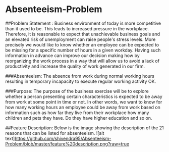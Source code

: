 # Absenteeism-Problem

##Problem Statement :
Business environment of today is more competitive than it used to be. This leads to increased pressure in the workplace. Therefore, it is reasonable to expect that unachievable business goals and an elevated risk of unemployment can raise people's stress levels. More precisely we would like to know whether an employee can be expected to be missing for a specific number of hours in a given workday. Having such information in advance can improve our decision making how by reorganizing the work process in a way that will allow us to avoid a lack of productivity and increase the quality of work generated in our firm.

###Absenteeism: 
The absence from work during normal working hours resulting in temporary incapacity to execute regular working activity OK.

###Purpose: 
The purpose of the business exercise will be to explore whether a person presenting certain characteristics is expected to be away from work at some point in time or not. In other words, we want to know for how many working hours an employee could be away from work based on information such as how far they live from their workplace how many children and pets they have. Do they have higher education and so on. 

##Feature Description:
Below is the image showing the description of the 21 reasons that can be listed for absenteeism.
![alt text]https://github.com/shivendra95/Absenteeism-Problem/blob/master/feature%20description.png?raw=true
